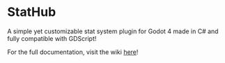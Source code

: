 # StatHub
A simple yet customizable stat system plugin for Godot 4 made in C# and fully compatible with GDScript!

For the full documentation, visit the wiki [here](https://www.notion.so/143dbed22dbf800db7a9fbed72f0bf2c?v=143dbed22dbf81df876d000c3379db2f&pvs=4)!